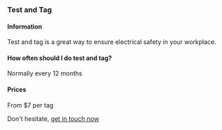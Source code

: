 ### Test and Tag

#### Information

Test and tag is a great way to ensure electrical safety in your workplace.

#### How often should I do test and tag?

Normally every 12 months

#### Prices

From $7 per tag

Don't hesitate, [get in touch now](mailto:daniel@woodcockelectrical.com.au)
